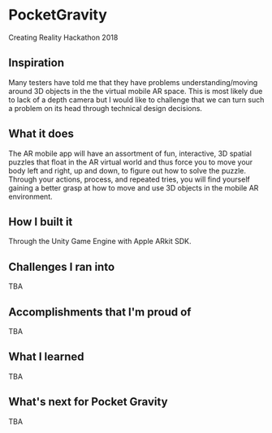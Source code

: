 # PocketGravity
Creating Reality Hackathon 2018
## Inspiration

Many testers have told me that they have problems understanding/moving around 3D objects in the the virtual mobile AR space. This is most likely due to lack of a depth camera but I would like to challenge that we can turn such a problem on its head through technical design decisions.

## What it does

The AR mobile app will have an assortment of fun, interactive, 3D spatial puzzles that float in the AR virtual world and thus force you to move your body left and right, up and down, to figure out how to solve the puzzle. Through your actions, process, and repeated tries, you will find yourself gaining a better grasp at how to move and use 3D objects in the mobile AR environment. 

## How I built it

Through the Unity Game Engine with Apple ARkit SDK. 

## Challenges I ran into

TBA

## Accomplishments that I'm proud of

TBA

## What I learned

TBA

## What's next for Pocket Gravity

TBA
